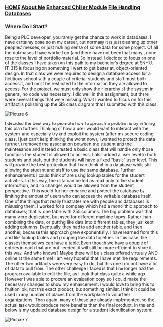 ### [HOME](https://laswiz.github.io/turbo-bassoon/index.html) [About Me](https://laswiz.github.io/turbo-bassoon/AboutMe.html) [Enhanced Chiller Module](https://laswiz.github.io/turbo-bassoon/ChillerControl.html) [File Handling](https://laswiz.github.io/turbo-bassoon/FileHandling.html) [Databases](https://laswiz.github.io/turbo-bassoon/Databases.html)

### Where Do I Start?
Being a PLC developer, you rarely get the chance to work in databases. I have certainly done so in my career, but normally it is just cleaning up other peoples’ messes, 
or just making sense of some data for some project. Of all the databases I have worked on (and there have not been that many), none rose to the level of portfolio material. 
So instead, I decided to focus on one of the classes I have taken on this path to my bachelor’s degree at SNHU. IT-315 is focusing on something I want to get better at, 
object-oriented design. In that class we were required to design a database access for a fictitious school with a couple of criteria: students and staff must both access it, 
and must be restricted to the information they are allowed to access. For the project, we must only show the hierarchy of the system in general, no code was necessary. I did 
well in this assignment, but there were several things that were missing. What I wanted to focus on for this artifact is polishing up the SIS class diagram that I submitted 
with this class:

![Picture 6](https://laswiz.github.io/turbo-bassoon/assets/Picture6.png)

I decided the best way to promote how I approach a problem is by refining this plan further. Thinking of how a user would want to interact with the system, and especially try 
and exploit the system (after my secure coding class, I just can’t help thinking the worst now), I wanted to protect the data further. I removed the association between the
student and the maintenance and instead created a basic class that will handle only those functions the student is allowed to access. I also added a user level to both 
students and staff, but the students will have a fixed “basic” user level. This will provide the best protection that I can think of in a database while still allowing the 
student and staff to use the same database. Further enhancements I could think of are using lookup tables for the student activities. In this way, the data can be fed as 
read only to the student information, and no changes would be allowed from the student perspective. This would further enhance and protect the database by limiting the amount 
of users who can access the writable database itself. One of the things that really frustrates me with people and databases is misusing them. I worked for a company which had 
a monolithic approach to databases; that is, one table with 255 columns. The big problem was that many were duplicated, but used for different machine types. Rather than 
combining the data, or putting like data into different tables, they just kept adding columns. Eventually, they had to add another table, and then another, because this 
approach grew exponentially. I have learned from this and like lookup tables and grouping like data together. In this case, the classes themselves can have a table. Even 
though we have a couple of entries in each that are not needed, it will still be more efficient to store it this way. And who knows? Maybe there will be a class offered 
virtually AND online at the same time! I am very hopeful that I have met the requirements. The other two artifacts were very easy to do, but this one I do not have a lot of 
data to pull from. The other challenge I faced is that I no longer had the program available to edit the file, as I took that class quite a while ago. However I was able to
procure an evaluation copy so I could make the necessary changes to show my enhancement. I would love to bring this to fruition; ok, not this exact product, but something 
similar. I think it could be used in any number of places from the workplace to volunteer organizations. Then again, many of these are already implemented, so the actual task
would produce more benefits than the final product. In the end, below is my updated database design for a student identification system:

![Picture 7](https://laswiz.github.io/turbo-bassoon/assets/Picture7.png)
